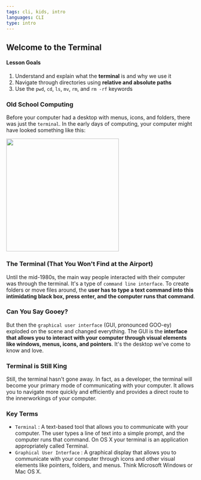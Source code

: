 ```yaml
---
tags: cli, kids, intro
languages: CLI
type: intro
---
```


## Welcome to the Terminal

#### Lesson Goals
1. Understand and explain what the **terminal** is and why we use it
2. Navigate through directories using **relative and absolute paths**
3. Use the `pwd`, `cd`, `ls`, `mv`, `rm`, and `rm -rf` keywords

### Old School Computing
Before your computer had a desktop with menus, icons, and folders, there was just the `terminal`. In the early days of computing, your computer might have looked something like this:

<img src="http://upload.wikimedia.org/wikipedia/commons/thumb/9/99/DEC_VT100_terminal.jpg/541px-DEC_VT100_terminal.jpg" width="300">

### The Terminal (That You Won't Find at the Airport)
Until the mid-1980s, the main way people interacted with their computer was through the terminal. It's a type of `command line interface`. To create folders or move files around, the **user has to type a text command into this intimidating black box, press enter, and the computer runs that command**.

### Can You Say Gooey?
But then the `graphical user interface` (GUI, pronounced GOO-ey) exploded on the scene and changed everything. The GUI is the **interface that allows you to interact with your computer through visual elements like windows, menus, icons, and pointers**. It's the desktop we've come to know and love.

### Terminal is Still King
Still, the terminal hasn't gone away. In fact, as a developer, the terminal will become your primary mode of communicating with your computer. It allows you to navigate more quickly and efficiently and provides a direct route to the innerworkings of your computer.

### Key Terms
* `Terminal` : A text-based tool that allows you to communicate with your computer. The user types a line of text into a simple prompt, and the computer runs that command. On OS X your terminal is an application appropriately called Terminal. <br>
* `Graphical User Interface` : A graphical display that allows you to communicate with your computer through icons and other visual elements like pointers, folders, and menus. Think Microsoft Windows or Mac OS X.
